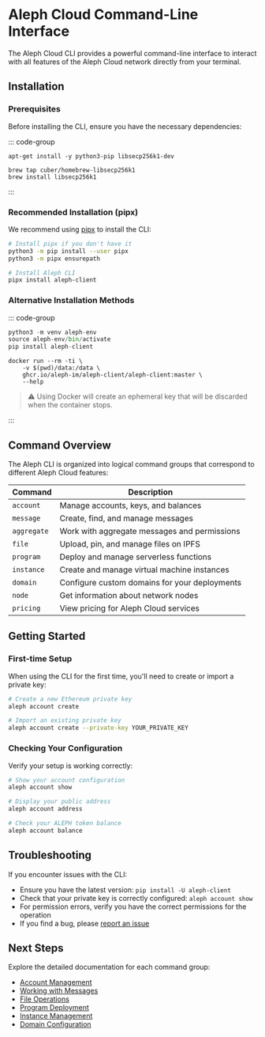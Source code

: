 # Aleph Cloud Command-Line Interface

The Aleph Cloud CLI provides a powerful command-line interface to interact with all features of the Aleph Cloud network directly from your terminal.

## Installation

### Prerequisites

Before installing the CLI, ensure you have the necessary dependencies:

::: code-group

```Linux
apt-get install -y python3-pip libsecp256k1-dev
```

```Macos
brew tap cuber/homebrew-libsecp256k1
brew install libsecp256k1
```

:::

### Recommended Installation (pipx)

We recommend using [pipx](https://github.com/pypa/pipx) to install the CLI:

```bash
# Install pipx if you don't have it
python3 -m pip install --user pipx
python3 -m pipx ensurepath

# Install Aleph CLI
pipx install aleph-client
```

### Alternative Installation Methods

::: code-group

```Python
python3 -m venv aleph-env
source aleph-env/bin/activate
pip install aleph-client
```

```Docker
docker run --rm -ti \
    -v $(pwd)/data:/data \
    ghcr.io/aleph-im/aleph-client/aleph-client:master \
    --help
```
> ⚠️ Using Docker will create an ephemeral key that will be discarded when the container stops.

:::

## Command Overview

The Aleph CLI is organized into logical command groups that correspond to different Aleph Cloud features:

| Command | Description |
|---------|-------------|
| `account` | Manage accounts, keys, and balances |
| `message` | Create, find, and manage messages |
| `aggregate` | Work with aggregate messages and permissions |
| `file` | Upload, pin, and manage files on IPFS |
| `program` | Deploy and manage serverless functions |
| `instance` | Create and manage virtual machine instances |
| `domain` | Configure custom domains for your deployments |
| `node` | Get information about network nodes |
| `pricing` | View pricing for Aleph Cloud services |

## Getting Started

### First-time Setup

When using the CLI for the first time, you'll need to create or import a private key:

```bash
# Create a new Ethereum private key
aleph account create

# Import an existing private key
aleph account create --private-key YOUR_PRIVATE_KEY
```

### Checking Your Configuration

Verify your setup is working correctly:

```bash
# Show your account configuration
aleph account show

# Display your public address
aleph account address

# Check your ALEPH token balance
aleph account balance
```

## Troubleshooting

If you encounter issues with the CLI:

- Ensure you have the latest version: `pip install -U aleph-client`
- Check that your private key is correctly configured: `aleph account show`
- For permission errors, verify you have the correct permissions for the operation
- If you find a bug, please [report an issue](https://github.com/aleph-im/support/issues)

## Next Steps

Explore the detailed documentation for each command group:

- [Account Management](./commands/account.md)
- [Working with Messages](./commands/message.md)
- [File Operations](./commands/file.md)
- [Program Deployment](./commands/program.md)
- [Instance Management](./commands/instance.md)
- [Domain Configuration](./commands/domain.md)
